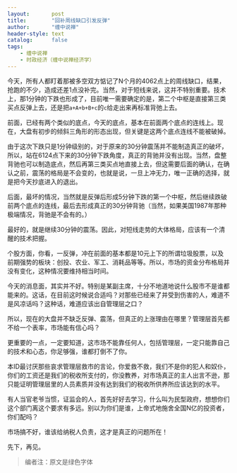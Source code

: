 ```yaml
---
layout:       post
title:        "回补周线缺口引发反弹"
author:       "缠中说禅"
header-style: text
catalog:      false
tags:
    - 缠中说禅
    - 时政经济（缠中说禅经济学）
---
```


今天，所有人都盯着那被多空双方惦记了N个月的4062点上的周线缺口，结果，抢跑的不少，造成还差1点没补完。当然，对于短线来说，这并不特别重要。技术上，那1分钟的下跌也形成了，目前唯一需要确定的是，第二个中枢是直接第三类买点反弹上去，还是把`a+A+b+B+c`的`c`给走出来再标准背弛上去。



前面，已经有两个类似的底点，今天的底点，基本在前面两个底点的连线上。现在，大盘有初步的倾斜三角形的形态出现，但关键是这两个底点连线不能被破掉。



由于这次下跌只是1分钟级别的，对于原来的30分钟震荡并不能制造真正的破坏，所以，站在6124点下来的30分钟下跌角度，真正的背驰并没有出现。当然，盘整背驰也可以制造底点，然后再第三类买点地直接上去，但这需要后面的确认，在确认之前，震荡的格局是不会变的，也就是说，一旦上冲无力，唯一正确的选择，就是把今天抄底进入的退出。



后面，最坏的情况，当然就是反弹后形成5分钟下跌的第一个中枢，然后继续跌破前两个底点的连线，最后去形成真正的30分钟背驰（当然，如果美国1987年那种极端情况，背驰是不会有的。）



最好的，就是继续30分钟的震荡。因此，对短线走势的大体格局，应该有一个清醒的技术把握。



个股方面，你看，一反弹，冲在前面的基本都是10元上下的所谓垃圾股票，以及前期强势的板块：创投、农业、军工、消耗品等等。所以，市场的资金分布格局并没有变化，这种情况要维持相当时间。



今天的消息面，其实并不好。特别是某副主席，十分不地道地说什么股市不是谁都能来的。这话，在目前这时候说合适吗？对那些已经来了并受到伤害的人，难道不是风凉话吗？这种话，难道应该出自管理层之口？



所以，现在的大盘并不缺乏反弹、震荡，但真正的上涨理由在哪里？管理层首先都不给一个表率，市场能有信心吗？



更重要的一点，一定要知道，这市场不能靠任何人，包括管理层，一定只能靠自己的技术和心态，你足够强，谁都打倒不了你。



本ID最讨厌那些哀求管理层救市的言论，你爱救不救，我们不是你的犯人和奴仆，你们的工资还是我们的税收所支付的，你没教养，对市场真正的主人出言不逊，那只能证明管理层里的人员素质并没有达到我们的税收所供养所应该达到的水平。



有人当官老爷当惯，证监会的人，首先好好去学习，什么叫为民型政府，想想你们这个部门离这个要求有多远。别以为你们是谁，上帝式地施舍全国N亿的投资者，你们配吗？



市场搞不好，谁该给纳税人负责，这才是真正的问题所在！



先下，再见。



> 编者注：原文是绿色字体
